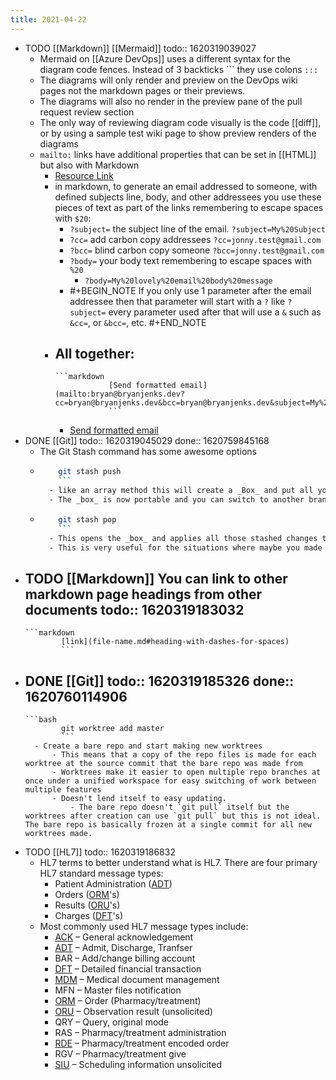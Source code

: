 ```yaml
---
title: 2021-04-22
---
```


- TODO [[Markdown]] [[Mermaid]]
  todo:: 1620319039027
	- Mermaid on [[Azure DevOps]] uses a different syntax for the diagram code fences. Instead of 3 backticks \`\`\`  they use colons `:::`
	- The diagrams will only render and preview on the DevOps wiki pages not the markdown pages or their previews.
	- The diagrams will also no render in the preview pane of the pull request review section
	- The only way of reviewing diagram code visually is the code [[diff]], or by using a sample test wiki page to show preview renders of the diagrams
	- `mailto:` links have additional properties that can be set in [[HTML]] but also with Markdown
		- [Resource Link](https://css-tricks.com/snippets/html/mailto-links/)
		- in markdown, to generate an email addressed to someone, with defined subjects line, body, and other addressees you use these pieces of text as part of the links remembering to escape spaces with `$20`:
			- `?subject=` the subject line of the email. `?subject=My%20Subject`
			- `?cc=` add carbon copy addressees `?cc=jonny.test@gmail.com`
			- `?bcc=` blind carbon copy someone `?bcc=jonny.test@gmail.com`
			- `?body=` your body text remembering to escape spaces with `%20`
				- `?body=My%20lovely%20email%20body%20message`
			-
			  #+BEGIN_NOTE
			  If you only use 1 parameter after the email addressee then that parameter will start with a `?` like `?subject=` every parameter used after that will use a `&` such as `&cc=`, or `&bcc=`, etc.
			  #+END_NOTE
		- All together:
			-
			  ```markdown
			  			  [Send formatted email](mailto:bryan@bryanjenks.dev?cc=bryan@bryanjenks.dev&bcc=bryan@bryanjenks.dev&subject=My%20Subject%20Line&body=My%20lovely%20email%20body%20message)
			  			  ```
			- [Send formatted email](mailto:bryan@bryanjenks.dev?cc=bryan@bryanjenks.dev&bcc=bryan@bryanjenks.dev&subject=My%20Subject%20Line&body=My%20lovely%20email%20body%20message)
- DONE [[Git]] 
  todo:: 1620319045029
  done:: 1620759845168
	- The Git Stash command has some awesome options
	-
	  ```bash
	  	  git stash push 
	  	  ```
		- like an array method this will create a _Box_ and put all your changes inside of it and shove that _box_ in the corner of the room and give you a clean working tree.
		- The _box_ is now portable and you can switch to another branch and open the _box_ there and take out all of the changes.
	-
	  ```bash
	  	  git stash pop
	  	  ```
		- This opens the _box_ and applies all those stashed changes to the current working tree.
		- This is very useful for the situations where maybe you made a bunch of changes and you forgot to make a new branch and you're still on `master`/`main` and you want to move all those changes to the actual feature branch.
- TODO [[Markdown]] You can link to other markdown page headings from other documents
  todo:: 1620319183032
	-
	  ```markdown
	  		  [link](file-name.md#heading-with-dashes-for-spaces)
	  		  ```
- DONE [[Git]] 
  todo:: 1620319185326
  done:: 1620760114906
	-
	  ```bash
	  		  git worktree add master
	  		  ```
		- Create a bare repo and start making new worktrees
			- This means that a copy of the repo files is made for each worktree at the source commit that the bare repo was made from
			- Worktrees make it easier to open multiple repo branches at once under a unified workspace for easy switching of work between multiple features
			- Doesn't lend itself to easy updating.
				- The bare repo doesn't `git pull` itself but the worktrees after creation can use `git pull` but this is not ideal. The bare repo is basically frozen at a single commit for all new worktrees made.
- TODO [[HL7]] 
  todo:: 1620319186832
	- HL7 terms to better understand what is HL7. There are four primary HL7 standard message types:
		- Patient Administration ([ADT](http://www.corepointhealth.com/resource-center/hl7-resources/hl7-adt))
		- Orders ([ORM](http://www.corepointhealth.com/resource-center/hl7-resources/hl7-orm-message)'s)
		- Results ([ORU](http://www.corepointhealth.com/resource-center/hl7-resources/hl7-oru-message)'s)
		- Charges ([DFT](http://www.corepointhealth.com/resource-center/hl7-resources/hl7-dft-detail-financial-transaction)'s)
	- Most commonly used HL7 message types include:
		- [ACK](https://corepointhealth.com/resource-center/hl7-resources/hl7-acknowledgement-ack) – General acknowledgement
		- [ADT](https://corepointhealth.com/resource-center/hl7-resources/hl7-adt) – Admit, Discharge, Tranfser
		- BAR – Add/change billing account
		- [DFT](https://corepointhealth.com/resource-center/hl7-resources/hl7-dft-detail-financial-transaction) – Detailed financial transaction
		- [MDM](https://corepointhealth.com/resource-center/hl7-resources/hl7-mdm-message) – Medical document management
		- MFN – Master files notification
		- [ORM](https://corepointhealth.com/resource-center/hl7-resources/hl7-orm-message) – Order (Pharmacy/treatment)
		- [ORU](https://corepointhealth.com/resource-center/hl7-resources/hl7-oru-message) – Observation result (unsolicited)
		- QRY – Query, original mode
		- RAS – Pharmacy/treatment administration
		- [RDE](https://corepointhealth.com/resource-center/hl7-resources/hl7-rde-message-pharmacy) – Pharmacy/treatment encoded order
		- RGV – Pharmacy/treatment give
		- [SIU](https://corepointhealth.com/resource-center/hl7-resources/hl7-siu-message) – Scheduling information unsolicited